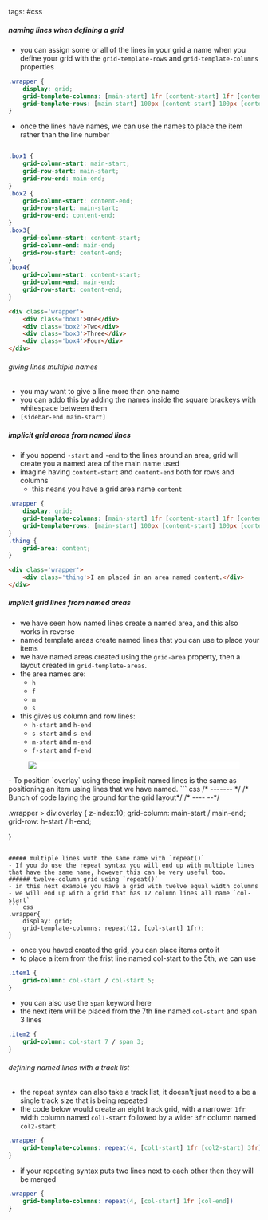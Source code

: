 tags: #css 

##### naming lines when defining a grid
- you can assign some or all of the lines in your grid a name when you define your grid with the `grid-template-rows` and `grid-template-columns` properties
``` css
.wrapper {
	display: grid;
	grid-template-columns: [main-start] 1fr [content-start] 1fr [content-end] 1fr [main-end];
	grid-template-rows: [main-start] 100px [content-start] 100px [content-end] 100px [main-end];
}
```
- once the lines have names, we can use the names to place the item rather than the line number
``` css

.box1 {
	grid-column-start: main-start;
	grid-row-start: main-start;
	grid-row-end: main-end;
}
.box2 {
	grid-column-start: content-end;
	grid-row-start: main-start;
	grid-row-end: content-end;
}
.box3{
	grid-column-start: content-start;
	grid-column-end: main-end;
	grid-row-start: content-end;
}
.box4{
	grid-column-start: content-start;
	grid-column-end: main-end;
	grid-row-start: content-end;
}
```
``` html
<div class='wrapper'>
	<div class='box1'>One</div>
	<div class='box2'>Two</div>
	<div class='box3'>Three</div>
	<div class='box4'>Four</div>
</div>
```

###### giving lines multiple names
- you may want to give a line more than one name
- you can addo this by adding the names inside the square brackeys with whitespace between them
- `[sidebar-end main-start]`

##### implicit grid areas from named lines
- if you append `-start` and `-end` to the lines around an area, grid will create you a named area of the main name used
- imagine having `content-start` and `content-end` both for rows and columns
	- this neans you have a grid area name `content`
``` css
.wrapper {
	display: grid;
	grid-template-columns: [main-start] 1fr [content-start] 1fr [content-end] 1fr [main-end];
	grid-template-rows: [main-start] 100px [content-start] 100px [content-end] 100px [main-end];
}
.thing {
	grid-area: content;
}
```
``` html
<div class='wrapper'>
	<div class='thing'>I am placed in an area named content.</div>
</div>
```

##### implicit grid lines from named areas
- we have seen how named lines create a named area, and this also works in reverse
- named template areas create named lines that you can use to place your items
- we have named areas created using the `grid-area` property, then a layout created in `grid-template-areas`. 
- the area names are:
	- `h`
	- `f`
	- `m`
	- `s`
- this gives us column and row lines:
	- `h-start` and `h-end`
	- `s-start` and `s-end`
	- `m-start` and `m-end`
	- `f-start` and `f-end`

<figure style='background-color:white;'>
	<img src='https://developer.mozilla.org/en-US/docs/Web/CSS/CSS_Grid_Layout/Layout_using_Named_Grid_Lines/5_multiple_lines_from_areas.png'>
</figure>
- To position `overlay` using these implicit named lines is the same as positioning an item using lines that we have named.
``` css
/* ------- */
/* Bunch of code laying the ground for the grid layout*/
/* ---- --*/

.wrapper > div.overlay {
	z-index:10;
	grid-column: main-start / main-end;
	grid-row: h-start / h-end;
	
}
```

##### multiple lines wuth the same name with `repeat()`
- If you do use the repeat syntax you will end up with multiple lines that have the same name, however this can be very useful too.
###### twelve-column grid using `repeat()`
- in this next example you have a grid with twelve equal width columns
- we will end up with a grid that has 12 column lines all name `col-start`
``` css
.wrapper{
	display: grid;
	grid-template-columns: repeat(12, [col-start] 1fr);
}
```
- once you haved created the grid, you can place items onto it
- to place a item from the frist line named col-start to the 5th, we can use
``` css
.item1 {
	grid-column: col-start / col-start 5;
}
```
- you can also use the `span` keyword here
- the next item will be placed from the 7th line named `col-start` and span 3 lines
``` css
.item2 {
	grid-column: col-start 7 / span 3;
}
```

###### defining named lines with a track list
- the repeat syntax can also take a track list, it doesn't just need to a be a single track size that is being repeated
- the code below would create an eight track grid, with a narrower `1fr` width column named `col1-start` followed by a wider `3fr` column named `col2-start`
``` css
.wrapper {
	grid-template-columns: repeat(4, [col1-start] 1fr [col2-start] 3fr)
}
```
- if your repeating syntax puts two lines next to each other then they will be merged
``` css
.wrapper {
	grid-template-columns: repeat(4, [col-start] 1fr [col-end])
}
```